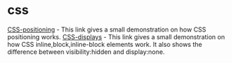 # css

[CSS-positioning](https://github.com/sneharamnath/css/tree/master/css-positions) - This link gives a small demonstration on how CSS positioning works.
[CSS-displays](https://github.com/sneharamnath/css/tree/master/css-display) - This link gives a small demonstration on how CSS inline,block,inline-block elements work. It also shows the difference between visibility:hidden and display:none.
